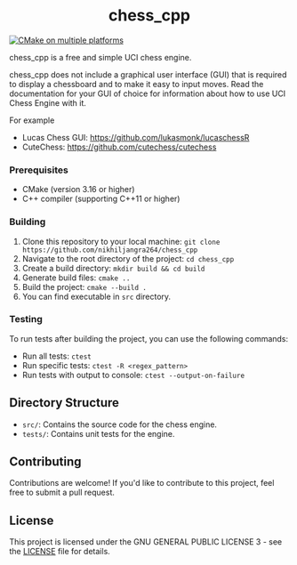 <h1 align="center">chess_cpp</h1>

[![CMake on multiple platforms](https://github.com/nikhiljangra264/chess_cpp/actions/workflows/cmake-multi-platform.yml/badge.svg)](https://github.com/nikhiljangra264/chess_cpp/actions/workflows/cmake-multi-platform.yml)

chess_cpp is a free and simple UCI chess engine.

chess_cpp does not include a graphical user interface (GUI) that is required to display a chessboard and to make it easy to input moves. 
Read the documentation for your GUI of choice for information about how to use UCI Chess Engine with it.

For example 
- Lucas Chess GUI: https://github.com/lukasmonk/lucaschessR
- CuteChess: https://github.com/cutechess/cutechess

### Prerequisites

- CMake (version 3.16 or higher)
- C++ compiler (supporting C++11 or higher)

### Building

1. Clone this repository to your local machine: `git clone https://github.com/nikhiljangra264/chess_cpp`
1. Navigate to the root directory of the project: `cd chess_cpp`
1. Create a build directory: `mkdir build && cd build`
1. Generate build files: `cmake ..`
1. Build the project: `cmake --build .`
1. You can find executable in `src` directory.

### Testing

To run tests after building the project, you can use the following commands:

- Run all tests: `ctest`
- Run specific tests: `ctest -R <regex_pattern>`
- Run tests with output to console: `ctest --output-on-failure`

## Directory Structure

- `src/`: Contains the source code for the chess engine.
- `tests/`: Contains unit tests for the engine.

## Contributing

Contributions are welcome! If you'd like to contribute to this project, feel free to submit a pull request.

## License

This project is licensed under the GNU GENERAL PUBLIC LICENSE 3 - see the [LICENSE](LICENSE) file for details.


